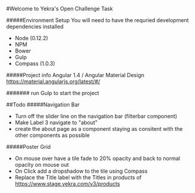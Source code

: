 #Welcome to Yekra's Open Challenge Task

#####Environment Setup
You will need to have the requried development dependencies installed
- Node (0.12.2)
- NPM
- Bower
- Gulp
- Compass (1.0.3)

#####Project info
Angular 1.4 / Angular Material Design
https://material.angularjs.org/latest/#/

####### run Gulp to start the project



##Todo 
#####Navigation Bar
- Turn off the slider line on the navigation bar (filterbar component)
- Make Label 3 navigate to "about"
- create the about page as a component staying as consitent with the other components as possible

#####Poster Grid
- On mouse over have a tile fade to 20% opacity and back to normal opacity on mouse out
- On Click add a dropshadow to the tile using Compass
- Replace the Title label with the Titles in products of https://www.stage.yekra.com/v3/products








